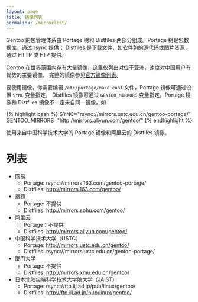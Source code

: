 ```yaml
---
layout: page
title: 镜像列表
permalink: /mirrorlist/
---
```


Gentoo 的包管理体系由 Portage 树和 Distfiles 两部分组成。Portage 树是包数据库，通过 rsync 提供；
Distfiles 是下载文件，如软件包的源代码或图片资源，通过 HTTP 或 FTP 提供。

Gentoo 在世界范围内存有大量镜像，这里仅列出对位于亚洲，速度对中国用户有优势的主要镜像，
完整的镜像参见[官方镜像列表](http://www.gentoo.org/main/en/mirrors2.xml)。

要使用镜像，你需要编辑 `/etc/portage/make.conf` 文件，Portage 镜像可通过设置 `SYNC` 变量指定，
Distfiles 镜像可通过 `GENTOO_MIRRORS` 变量指定。Portage 镜像和 Distfiles 镜像不一定来自同一镜像。如

{% highlight bash %}
SYNC="rsync://mirrors.ustc.edu.cn/gentoo-portage/"
GENTOO_MIRRORS="http://mirrors.aliyun.com/gentoo/"
{% endhighlight %}

使用来自中国科学技术大学的 Portage 镜像和阿里云的 Distfiles 镜像。

# 列表

* 网易
  - Portage: rsync://mirrors.163.com/gentoo-portage/
  - Distfiles: http://mirrors.163.com/gentoo/
* 搜狐
  - Portage: 不提供
  - Distfiles: http://mirrors.sohu.com/gentoo/
* 阿里云
  - Portage：不提供
  - Distfiles: http://mirrors.aliyun.com/gentoo/
* 中国科学技术大学（USTC）
  - Portage: http://mirrors.ustc.edu.cn/gentoo/
  - Distfiles: rsync://mirrors.ustc.edu.cn/gentoo-portage/
* 厦门大学
  - Portage: 不提供
  - Distfiles: http://mirrors.xmu.edu.cn/gentoo/
* 日本北陆尖端科学技术大学院大学（JAIST）
  - Portage: rsync://ftp.iij.ad.jp/pub/linux/gentoo/
  - Distfiles: http://ftp.iij.ad.jp/pub/linux/gentoo/
